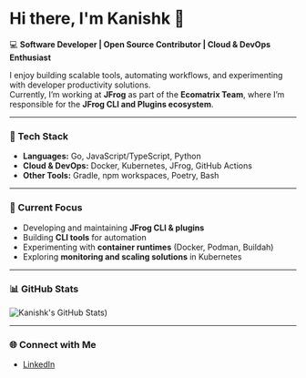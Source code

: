 # Hi there, I'm Kanishk 👋  

💻 **Software Developer | Open Source Contributor | Cloud & DevOps Enthusiast**  

I enjoy building scalable tools, automating workflows, and experimenting with developer productivity solutions.  
Currently, I’m working at **JFrog** as part of the **Ecomatrix Team**, where I’m responsible for the **JFrog CLI and Plugins ecosystem**.  

---

### 🔧 Tech Stack
- **Languages:** Go, JavaScript/TypeScript, Python  
- **Cloud & DevOps:** Docker, Kubernetes, JFrog, GitHub Actions  
- **Other Tools:** Gradle, npm workspaces, Poetry, Bash  

---

### 📌 Current Focus
- Developing and maintaining **JFrog CLI & plugins**  
- Building **CLI tools** for automation  
- Experimenting with **container runtimes** (Docker, Podman, Buildah)  
- Exploring **monitoring and scaling solutions** in Kubernetes  

---

### 📊 GitHub Stats
![Kanishk's GitHub Stats](https://github-readme-stats.vercel.app/api?username=fluxxBot&hide=stars&count_private=true&show_icons=true&include_all_commits=true&theme=dark))

---

### 🌐 Connect with Me
- [LinkedIn](https://linkedin.com/in/kanishkgupta221)  
